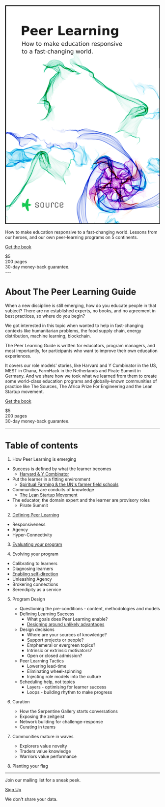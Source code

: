 <div class="cover">
  <a href="http://sendy.source.institute/subscription?f=iVTKAVDr7ah0oAQw8v8qOzCSdTEgCHxk84XgPNfwU0GqBmD3qYraY6azokrrzn9iml4qp15wodg0qDyNkLeo892w"><img src="public/img/peerlearningguidecover.png"></a>
</div>


How to make education responsive to a fast-changing world. Lessons from our heroes, and our own peer-learning programs on 5 continents.

</div>

<div class="cta">

<script src="https://gumroad.com/js/gumroad.js"></script>
<a class="gumroad-button" href="https://gum.co/peerlearning?wanted=true" target="_blank" data-gumroad-single-product="true">Get the book</a>

<div class="sub">
$5<br>200 pages <br>30-day money-back guarantee.
</div>
</div>

<div style="clear: right;"></div>
---


<div style="clear: left;"></div>

<div class="share"></div>

# About The Peer Learning Guide

When a new discipline is still emerging, how do you educate people in that subject?  There are no established experts, no books,  and no agreement in best practices, so where do you begin?

We got interested in this topic when wanted to help in fast-changing contexts like humanitarian problems, the food supply chain, energy distribution, machine learning, blockchain.

The Peer Learning Guide is written for educators, program managers, and most importantly, for participants who want to improve their own education experiences.

It covers our role models' stories, like Harvard and Y Combinator in the US, MEST in Ghana, FarmHack in the Netherlands and Pirate Summit in Germany. And we share how we took what we learned from them to create some world-class education programs and globally-known communities of practice like The Sources, The Africa Prize For Engineering and the Lean Startup movement.

<div class="cta">

<script src="https://gumroad.com/js/gumroad.js"></script>
<a class="gumroad-button" href="https://gum.co/peerlearning?wanted=true" target="_blank" data-gumroad-single-product="true">Get the book</a>

<div class="sub">
$5<br>200 pages <br>30-day money-back guarantee.
</div>
</div>


---

# Table of contents

1. How Peer Learning is emerging
  * Success is defined by what the learner becomes
    * [Harvard & Y Combinator](http://source.institute/blog/harvard-and-yc-on-defining-learning-success/)
  * Put the learner in a fitting environment
    * [Spiritual Farming & the UN's farmer field schools](http://source.institute/blog/get-out-of-the-classroom/)
  * Communities are conduits of knowledge
    * [The Lean Startup Movement](http://source.institute/blog/communities-are-conduits-of-knowledge/)
  * The educator, the domain expert and the learner are provisory roles
    * Pirate Summit


2. [Defining Peer Learning](http://source.institute/blog/what-is-peer-learning/)
  * Responsiveness
  * Agency
  * Hyper-Connectivity

3. [Evaluating your program](http://source.institute/blog/peer-learning-evaluation/)

4. Evolving your program
  * Calibrating to learners
  * Diagnosing learners
  * [Enabling self-direction](http://source.institute/blog/building-agency/)
  * Unleashing Agency
  * Brokering connections
  * Serendipity as a service

5. Program Design
    * Questioning the pre-conditions - content, methodologies and models
    * Defining Learning Success
        * What goals does Peer Learning enable?
        * [Designing around unlikely advantages](http://source.institute/blog/unlikely-advantages/)
    * Design decisions
        * Where are your sources of knowledge?
        * Support projects or people?
        * Emphemeral or evergreen topics?
        * Intrinsic or extrinsic motivators?
        * Open or closed admission?
    * Peer Learning Tactics
        * Lowering lead-time
        * Eliminating wheel-spinning
        * Injecting role models into the culture
    * Scheduling help, not topics
        * Layers - optimising for learner success
        * Loops - building rhythm to make progress

6. Curation
      * How the Serpentine Gallery starts conversations
      * Exposing the zeitgeist
      * Network building for challenge-response
      * Curating in teams
  
7. Communities mature in waves
    * Explorers value novelty
    * Traders value knowledge
    * Warriors value performance
 
8. Planting your flag

---
<div class="cta">
<p>Join our mailing list for a sneak peek.</p>
<p><a href="http://sendy.source.institute/subscription?f=iVTKAVDr7ah0oAQw8v8qOzCSdTEgCHxk84XgPNfwU0GqBmD3qYraY6azokrrzn9iml4qp15wodg0qDyNkLeo892w"> Sign Up</a></p>
<div class="sub">We don't share your data.</div> 
</div>



